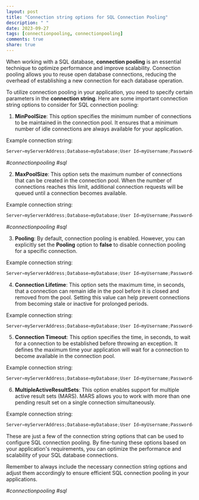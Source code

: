 ```yaml
---
layout: post
title: "Connection string options for SQL Connection Pooling"
description: " "
date: 2023-09-27
tags: [connectionpooling, connectionpooling]
comments: true
share: true
---
```


When working with a SQL database, **connection pooling** is an essential technique to optimize performance and improve scalability. Connection pooling allows you to reuse open database connections, reducing the overhead of establishing a new connection for each database operation.

To utilize connection pooling in your application, you need to specify certain parameters in the **connection string**. Here are some important connection string options to consider for SQL connection pooling:

1. **MinPoolSize**: This option specifies the minimum number of connections to be maintained in the connection pool. It ensures that a minimum number of idle connections are always available for your application.

Example connection string:
```csharp
Server=myServerAddress;Database=myDatabase;User Id=myUsername;Password=myPassword;MinPoolSize=5;
```
*#connectionpooling #sql*


2. **MaxPoolSize**: This option sets the maximum number of connections that can be created in the connection pool. When the number of connections reaches this limit, additional connection requests will be queued until a connection becomes available.

Example connection string:
```csharp
Server=myServerAddress;Database=myDatabase;User Id=myUsername;Password=myPassword;MaxPoolSize=50;
```
*#connectionpooling #sql*


3. **Pooling**: By default, connection pooling is enabled. However, you can explicitly set the **Pooling** option to **false** to disable connection pooling for a specific connection.

Example connection string:
```csharp
Server=myServerAddress;Database=myDatabase;User Id=myUsername;Password=myPassword;Pooling=false;
```

4. **Connection Lifetime**: This option sets the maximum time, in seconds, that a connection can remain idle in the pool before it is closed and removed from the pool. Setting this value can help prevent connections from becoming stale or inactive for prolonged periods.

Example connection string:
```csharp
Server=myServerAddress;Database=myDatabase;User Id=myUsername;Password=myPassword;Connection Lifetime=300;
```

5. **Connection Timeout**: This option specifies the time, in seconds, to wait for a connection to be established before throwing an exception. It defines the maximum time your application will wait for a connection to become available in the connection pool.

Example connection string:
```csharp
Server=myServerAddress;Database=myDatabase;User Id=myUsername;Password=myPassword;Connection Timeout=15;
```

6. **MultipleActiveResultSets**: This option enables support for multiple active result sets (MARS). MARS allows you to work with more than one pending result set on a single connection simultaneously.

Example connection string:
```csharp
Server=myServerAddress;Database=myDatabase;User Id=myUsername;Password=myPassword;MultipleActiveResultSets=true;
```

These are just a few of the connection string options that can be used to configure SQL connection pooling. By fine-tuning these options based on your application's requirements, you can optimize the performance and scalability of your SQL database connections.

Remember to always include the necessary connection string options and adjust them accordingly to ensure efficient SQL connection pooling in your applications.

*#connectionpooling #sql*